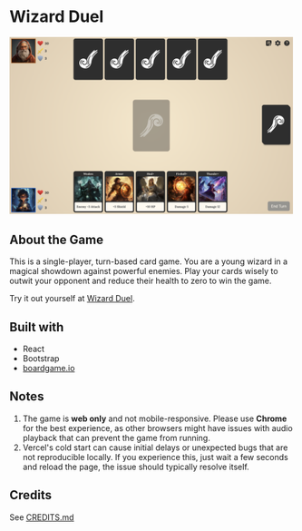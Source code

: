 # Wizard Duel

<img src="github/game-screenshot.png" alt="game screenshot" width="500">

## About the Game

This is a single-player, turn-based card game. You are a young wizard in a magical showdown against powerful enemies. Play your cards wisely to outwit your opponent and reduce their health to zero to win the game.

Try it out yourself at [Wizard Duel](https://wizard-duel-ten.vercel.app).

## Built with

- React
- Bootstrap
- [boardgame.io](https://boardgame.io/)

## Notes

1. The game is **web only** and not mobile-responsive. Please use **Chrome** for the best experience, as other browsers might have issues with audio playback that can prevent the game from running.
2. Vercel's cold start can cause initial delays or unexpected bugs that are not reproducible locally. If you experience this, just wait a few seconds and reload the page, the issue should typically resolve itself.

## Credits

See [CREDITS.md](./CREDITS.md)
